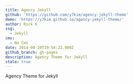 ```yaml
---
title: Agency Jekyll
github: 'https://github.com/y7kim/agency-jekyll-theme'
demo: 'https://y7kim.github.io/agency-jekyll-theme/'
author: Rick K
ssg:
  - Jekyll
cms:
  - No Cms
date: 2014-08-20T19:54:22.000Z
github_branch: gh-pages
description: Agency Theme for Jekyll
stale: true
---
```


Agency Theme for Jekyll